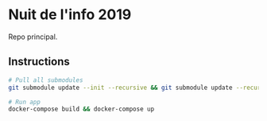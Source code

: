 # Nuit de l'info 2019

Repo principal.

## Instructions

```bash
# Pull all submodules
git submodule update --init --recursive && git submodule update --recursive --remot

# Run app
docker-compose build && docker-compose up
```

